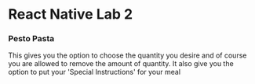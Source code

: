 # React Native Lab 2

### Pesto Pasta

This gives you the option to choose the quantity you desire and of course you are allowed to remove the amount of quantity. It also give you the option to put your 'Special Instructions' for your meal 
